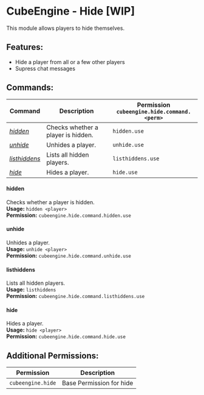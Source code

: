 # CubeEngine - Hide [WIP]
This module allows players to hide themselves.

## Features:
 - Hide a player from all or a few other players
 - Supress chat messages

## Commands:

| Command | Description | Permission<br>`cubeengine.hide.command.<perm>` |
| --- | --- | --- |
| [*hidden*](#hidden) | Checks whether a player is hidden. | `hidden.use` |
| [*unhide*](#unhide) | Unhides a player. | `unhide.use` |
| [*listhiddens*](#listhiddens) | Lists all hidden players. | `listhiddens.use` |
| [*hide*](#hide) | Hides a player. | `hide.use` |

#### hidden  
Checks whether a player is hidden.  
**Usage:** `hidden <player>`  
**Permission:** `cubeengine.hide.command.hidden.use`  
  

#### unhide  
Unhides a player.  
**Usage:** `unhide <player>`  
**Permission:** `cubeengine.hide.command.unhide.use`  
  

#### listhiddens  
Lists all hidden players.  
**Usage:** `listhiddens `  
**Permission:** `cubeengine.hide.command.listhiddens.use`  
  

#### hide  
Hides a player.  
**Usage:** `hide <player>`  
**Permission:** `cubeengine.hide.command.hide.use`  
  

## Additional Permissions:

| Permission | Description |
| --- | --- |
| `cubeengine.hide` | Base Permission for hide |